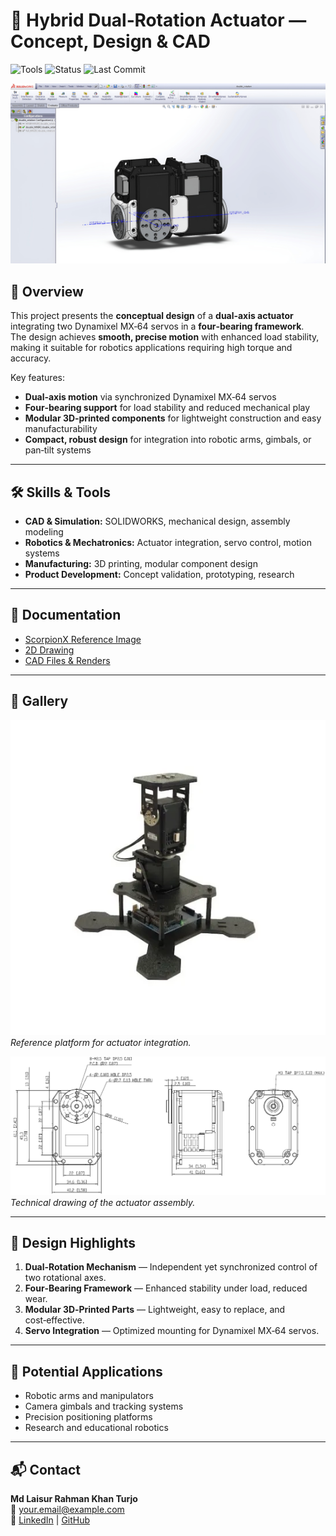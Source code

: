 # 🤖 Hybrid Dual‑Rotation Actuator — Concept, Design & CAD

![Tools](https://img.shields.io/badge/Tools-SOLIDWORKS%20%7C%20CAD%20%7C%20Robotics%20%7C%203D%20Design-orange)
![Status](https://img.shields.io/badge/Status-Conceptual%20Design-brightgreen)
![Last Commit](https://img.shields.io/github/last-commit/yourusername/hybrid-dual-rotation-actuator)

![Dual-Rotation Actuator](images/actuator_display_image.jpg)

## 📖 Overview
This project presents the **conceptual design** of a **dual‑axis actuator** integrating two Dynamixel MX‑64 servos in a **four‑bearing framework**.  
The design achieves **smooth, precise motion** with enhanced load stability, making it suitable for robotics applications requiring high torque and accuracy.

Key features:
- **Dual‑axis motion** via synchronized Dynamixel MX‑64 servos
- **Four‑bearing support** for load stability and reduced mechanical play
- **Modular 3D‑printed components** for lightweight construction and easy manufacturability
- **Compact, robust design** for integration into robotic arms, gimbals, or pan‑tilt systems

---

## 🛠 Skills & Tools
- **CAD & Simulation:** SOLIDWORKS, mechanical design, assembly modeling
- **Robotics & Mechatronics:** Actuator integration, servo control, motion systems
- **Manufacturing:** 3D printing, modular component design
- **Product Development:** Concept validation, prototyping, research

---

## 📄 Documentation
- [ScorpionX Reference Image](images/scorpionx.jpg)
- [2D Drawing](images/2d_drawing.png)
- [CAD Files & Renders](files/actuator_cad/)

---

## 📸 Gallery
![ScorpionX](images/scorpionx.jpg)  
*Reference platform for actuator integration.*

![2D Drawing](images/2d_drawing.png)  
*Technical drawing of the actuator assembly.*

---

## 🔬 Design Highlights
1. **Dual‑Rotation Mechanism** — Independent yet synchronized control of two rotational axes.
2. **Four‑Bearing Framework** — Enhanced stability under load, reduced wear.
3. **Modular 3D‑Printed Parts** — Lightweight, easy to replace, and cost‑effective.
4. **Servo Integration** — Optimized mounting for Dynamixel MX‑64 servos.

---

## 🚀 Potential Applications
- Robotic arms and manipulators
- Camera gimbals and tracking systems
- Precision positioning platforms
- Research and educational robotics

---

## 📬 Contact
**Md Laisur Rahman Khan Turjo**  
📧 your.email@example.com  
🔗 [LinkedIn](https://linkedin.com/in/yourprofile) | [GitHub](https://github.com/yourusername)
